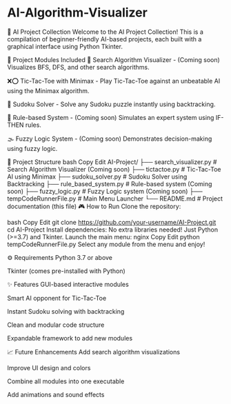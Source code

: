# AI-Algorithm-Visualizer

🧠 AI Project Collection
Welcome to the AI Project Collection!
This is a compilation of beginner-friendly AI-based projects, each built with a graphical interface using Python Tkinter.

🚀 Project Modules Included
🔎 Search Algorithm Visualizer - (Coming soon) Visualizes BFS, DFS, and other search algorithms.

❌⭕ Tic-Tac-Toe with Minimax - Play Tic-Tac-Toe against an unbeatable AI using the Minimax algorithm.

🔢 Sudoku Solver - Solve any Sudoku puzzle instantly using backtracking.

🧩 Rule-based System - (Coming soon) Simulates an expert system using IF-THEN rules.

🌫️ Fuzzy Logic System - (Coming soon) Demonstrates decision-making using fuzzy logic.

📂 Project Structure
bash
Copy
Edit
AI-Project/
├── search_visualizer.py         # Search Algorithm Visualizer (Coming soon)
├── tictactoe.py                  # Tic-Tac-Toe AI using Minimax
├── sudoku_solver.py              # Sudoku Solver using Backtracking
├── rule_based_system.py          # Rule-based system (Coming soon)
├── fuzzy_logic.py                # Fuzzy Logic system (Coming soon)
├── tempCodeRunnerFile.py         # Main Menu Launcher
└── README.md                     # Project documentation (this file)
🎮 How to Run
Clone the repository:

bash
Copy
Edit
git clone https://github.com/your-username/AI-Project.git
cd AI-Project
Install dependencies:
No extra libraries needed! Just Python (>=3.7) and Tkinter.
Launch the main menu:
nginx
Copy
Edit
python tempCodeRunnerFile.py
Select any module from the menu and enjoy!

⚙️ Requirements
Python 3.7 or above

Tkinter (comes pre-installed with Python)

✨ Features
GUI-based interactive modules

Smart AI opponent for Tic-Tac-Toe

Instant Sudoku solving with backtracking

Clean and modular code structure

Expandable framework to add new modules

📈 Future Enhancements
Add search algorithm visualizations

Improve UI design and colors

Combine all modules into one executable

Add animations and sound effects
